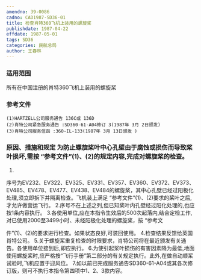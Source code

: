 ```yaml
---
amendno: 39-0086
cadno: CAD1987-SD36-01
title: 检查肖特360飞机上装用的螺旋桨
publishdate: 1987-04-22
effdate: 1987-05-01
tags: SD36
categories: 民航总局
author: 王春林
---
```


### 适用范围 
所有在中国注册的肖特360飞机上装用的螺旋桨

<!--more-->
### 参考文件
    (1)HARTZELL公司服务通告 136C或 136D
    (2)肖特公司紧急服务通告 :SD360-61-A04修订 3(1987年 3月 2日颁发) 
    (3)肖特公司服务信函 :360-IL-133(1987年 3月 13日颁发 ) 

### 原因、措施和规定     为防止螺旋桨叶中心孔壁由于腐蚀或损伤而导致桨叶损坏,需按 “参考文件”(1)、(2)的规定内容,完成对螺旋桨的检查。 
1.
序号为EV232、EV322、EV325、EV331、EV357、EV360、EV372、EV373、EV485、EV478、EV477、EV438、EV484的螺旋桨，其中心孔壁已经过阳极化处理,须立即拆下并隔离检查。飞机装上满足 “参考文件”(1)、(2)要求的桨叶之后,才允许做营运飞行。 
    2.序号不在上述之列,但已知桨叶内孔壁经过阳化处理的,也应按1条内容执行。 
    3.各使用单位,应在本指令生效后的500次起落内,结合定检工作,对已使用2000至3499小时、未经阳极化处理的螺旋桨，按 “参考文

  
件”(1)、(2)的要求进行检查。如果状态良好,可装回使用。 
    4.检查结果反馈给英国肖特公司。
    5.关于螺旋桨重复检查的时限要求，肖特公司将在最近颁发有关通告。各使用单位接到后,即应执行。
    6.为使引起桨叶损伤的有害因素降为最低,地面使用螺旋桨时,应严格按“飞行手册”第二部分的有关规定执行。此外,在做自动顺桨试验时,飞机应置于迎风位。 
    7.如以前已完成服务通告SD360-61-A04或其各次修订版，则可不执行本指令第四项中1、2、3款内容。

